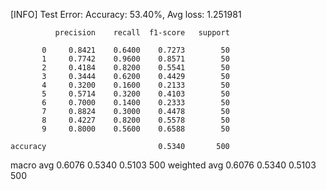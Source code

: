 [INFO] Test Error: Accuracy: 53.40%, Avg loss: 1.251981 

              precision    recall  f1-score   support

           0     0.8421    0.6400    0.7273        50
           1     0.7742    0.9600    0.8571        50
           2     0.4184    0.8200    0.5541        50
           3     0.3444    0.6200    0.4429        50
           4     0.3200    0.1600    0.2133        50
           5     0.5714    0.3200    0.4103        50
           6     0.7000    0.1400    0.2333        50
           7     0.8824    0.3000    0.4478        50
           8     0.4227    0.8200    0.5578        50
           9     0.8000    0.5600    0.6588        50

    accuracy                         0.5340       500
   macro avg     0.6076    0.5340    0.5103       500
weighted avg     0.6076    0.5340    0.5103       500